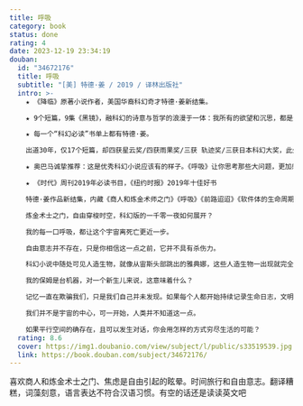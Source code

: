 ```yaml
---
title: 呼吸
category: book
status: done
rating: 4
date: 2023-12-19 23:34:19
douban:
  id: "34672176"
  title: 呼吸
  subtitle: "[美] 特德·姜 / 2019 / 译林出版社"
  intro: >-
    ★ 《降临》原著小说作者，美国华裔科幻奇才特德·姜新结集。

    ★ 9个短篇，9集《黑镜》，融科幻的诗意与哲学的浪漫于一体：我所有的欲望和沉思，都是这个宇宙缓缓呼出的气流。

    ★ 每一个“科幻必读”书单上都有特德·姜。

    出道30年，仅17个短篇，却四获星云奖/四获雨果奖/三获 轨迹奖/三获日本科幻大奖，此外还获得过英国科幻协会奖/斯特金奖/坎贝尔奖。

    ★ 奥巴马诚挚推荐：这是优秀科幻小说应该有的样子。《呼吸》让你思考那些大问题，更加感受到生而为人的温度。

    ★ 《时代》周刊2019年必读书目，《纽约时报》2019年十佳好书

    特德·姜作品新结集，内藏《商人和炼金术师之门》《呼吸》《前路迢迢》《软件体的生命周期》《达西的新型自动机器保姆》《双面真相》《大寂静》《脐》《焦虑是自由引起的眩晕》九篇作品——

    炼金术士之门，自由穿梭时空，科幻版的一千零一夜如何展开？

    我的每一口呼吸，都让这个宇宙离死亡更近一步。

    自由意志并不存在，只是你相信这一点之前，它并不具有杀伤力。

    科幻小说中随处可见人造生物，就像从宙斯头部跳出的雅典娜，这些人造生物一出现就完全成形。但意识并不是这样工作的，软件体真实的生命周期是什么样？

    我的保姆是台机器，对一个新生儿来说，这意味着什么？

    记忆一直在欺骗我们，只是我们自己并未发现。如果每个人都开始持续记录生命日志，文明将发生怎样的改变？

    我们并不是宇宙的中心，可一开始，人类并不知道这一点。

    如果平行空间的确存在，且可以发生对话，你会用怎样的方式穷尽生活的可能？
  rating: 8.6
  cover: https://img1.doubanio.com/view/subject/l/public/s33519539.jpg
  link: https://book.douban.com/subject/34672176/
---
```


喜欢商人和炼金术士之门、焦虑是自由引起的眩晕。时间旅行和自由意志。翻译糟糕，词藻刻意，语言表达不符合汉语习惯。有空的话还是读读英文吧